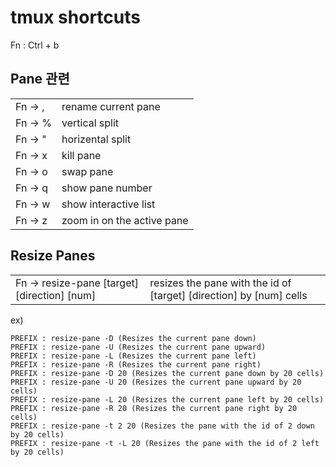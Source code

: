 # tmux shortcuts

Fn : Ctrl + b

## Pane 관련 
|         |                            |
|---------|----------------------------|
| Fn -> , | rename current pane        |
| Fn -> % | vertical split             |
| Fn -> " | horizental split           |
| Fn -> x | kill pane                  |
| Fn -> o | swap pane                  |
| Fn -> q | show pane number           |
| Fn -> w | show interactive list      |
| Fn -> z | zoom in on the active pane |

## Resize Panes 

|                                              |                                                                     |
|----------------------------------------------|---------------------------------------------------------------------|
| Fn -> resize-pane [target] [direction] [num] | resizes the pane with the id of [target] [direction] by [num] cells |

ex) 
```
PREFIX : resize-pane -D (Resizes the current pane down)
PREFIX : resize-pane -U (Resizes the current pane upward)
PREFIX : resize-pane -L (Resizes the current pane left)
PREFIX : resize-pane -R (Resizes the current pane right)
PREFIX : resize-pane -D 20 (Resizes the current pane down by 20 cells)
PREFIX : resize-pane -U 20 (Resizes the current pane upward by 20 cells)
PREFIX : resize-pane -L 20 (Resizes the current pane left by 20 cells)
PREFIX : resize-pane -R 20 (Resizes the current pane right by 20 cells)
PREFIX : resize-pane -t 2 20 (Resizes the pane with the id of 2 down by 20 cells)
PREFIX : resize-pane -t -L 20 (Resizes the pane with the id of 2 left by 20 cells)
```


